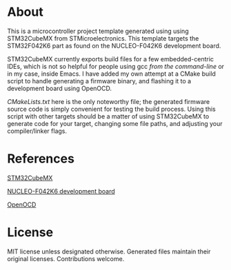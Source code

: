 # About

This is a microcontroller project template generated using using STM32CubeMX from STMicroelectronics. This template targets the STM32F042K6 part as found on the NUCLEO-F042K6 development board.

STM32CubeMX currently exports build files for a few embedded-centric IDEs, which is not so helpful for people using gcc *from the command-line* or in my case, inside Emacs. I have added my own attempt at a CMake build script to handle generating a firmware binary, and flashing it to a development board using OpenOCD.

*CMakeLists.txt* here is the only noteworthy file; the generated firmware source code is simply convenient for testing the build process. Using this script with other targets should be a matter of using STM32CubeMX to generate code for your target, changing some file paths, and adjusting your compiler/linker flags.

# References

[STM32CubeMX](http://www.st.com/content/st_com/en/products/development-tools/software-development-tools/stm32-software-development-tools/stm32-configurators-and-code-generators/stm32cubemx.html)

[NUCLEO-F042K6 development board](http://www.st.com/content/st_com/en/products/evaluation-tools/product-evaluation-tools/mcu-eval-tools/stm32-mcu-eval-tools/stm32-mcu-nucleo/nucleo-f042k6.html)

[OpenOCD](http://openocd.org/)

# License

MIT license unless designated otherwise. Generated files maintain their original licenses. Contributions welcome.
